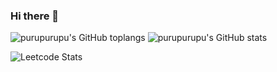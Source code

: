 ### Hi there 👋

![purupurupu's GitHub toplangs](https://github-readme-stats.vercel.app/api/top-langs/?username=purupurupu&theme=onedark&layout=compact&langs_count=8)
![purupurupu's GitHub stats](https://github-readme-stats.vercel.app/api/?username=purupurupu&theme=onedark&count_private=true)

![Leetcode Stats](https://leetcard.jacoblin.cool/purupurupu?ext=heatmap)

<!--
**purupurupu/purupurupu** is a ✨ _special_ ✨ repository because its `README.md` (this file) appears on your GitHub profile.

Here are some ideas to get you started:

- 🔭 I’m currently working on ...
- 🌱 I’m currently learning ...
- 👯 I’m looking to collaborate on ...
- 🤔 I’m looking for help with ...
- 💬 Ask me about ...
- 📫 How to reach me: ...
- 😄 Pronouns: ...
- ⚡ Fun fact: ...
-->
